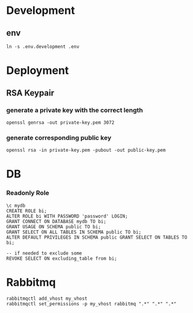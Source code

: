 
# Development
## env
```ln -s .env.development .env```


# Deployment
## RSA Keypair

### generate a private key with the correct length
```openssl genrsa -out private-key.pem 3072```

### generate corresponding public key
```openssl rsa -in private-key.pem -pubout -out public-key.pem```

# DB
### Readonly Role
```postgresql
\c mydb
CREATE ROLE bi;
ALTER ROLE bi WITH PASSWORD 'password' LOGIN;
GRANT CONNECT ON DATABASE mydb TO bi;
GRANT USAGE ON SCHEMA public TO bi;
GRANT SELECT ON ALL TABLES IN SCHEMA public TO bi;
ALTER DEFAULT PRIVILEGES IN SCHEMA public GRANT SELECT ON TABLES TO bi;

-- if needed to exclude some
REVOKE SELECT ON excluding_table from bi;
```

# Rabbitmq
```shell
rabbitmqctl add_vhost my_vhost
rabbitmqctl set_permissions -p my_vhost rabbitmq ".*" ".*" ".*"
```
